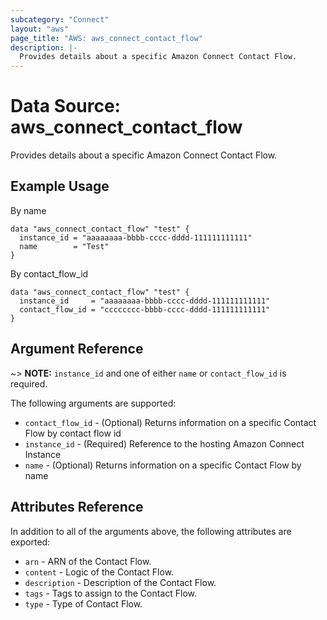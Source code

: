 ```yaml
---
subcategory: "Connect"
layout: "aws"
page_title: "AWS: aws_connect_contact_flow"
description: |-
  Provides details about a specific Amazon Connect Contact Flow.
---
```


# Data Source: aws_connect_contact_flow

Provides details about a specific Amazon Connect Contact Flow.

## Example Usage
By name

```hcl
data "aws_connect_contact_flow" "test" {
  instance_id = "aaaaaaaa-bbbb-cccc-dddd-111111111111"
  name        = "Test"
}
```

By contact_flow_id

```hcl
data "aws_connect_contact_flow" "test" {
  instance_id     = "aaaaaaaa-bbbb-cccc-dddd-111111111111"
  contact_flow_id = "cccccccc-bbbb-cccc-dddd-111111111111"
}
```

## Argument Reference

~> **NOTE:** `instance_id` and one of either `name` or `contact_flow_id` is required.

The following arguments are supported:

* `contact_flow_id` - (Optional) Returns information on a specific Contact Flow by contact flow id
* `instance_id` - (Required) Reference to the hosting Amazon Connect Instance
* `name` - (Optional) Returns information on a specific Contact Flow by name

## Attributes Reference

In addition to all of the arguments above, the following attributes are exported:

* `arn` - ARN of the Contact Flow.
* `content` - Logic of the Contact Flow.
* `description` - Description of the Contact Flow.
* `tags` - Tags to assign to the Contact Flow.
* `type` - Type of Contact Flow.
